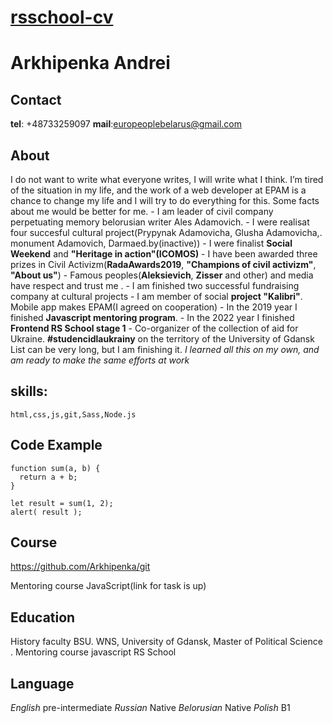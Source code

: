 # **[rsschool-cv](https://kryvetski-andrei.github.io/rsschool-cv/)**

# **Arkhipenka Andrei**

## **Contact**

**tel**: +48733259097
**mail**:europeoplebelarus@gmail.com

## **About**

I do not want to write what everyone writes, I will write what I think. I’m tired of the situation in my life, and the work of a web developer at EPAM is a chance to change my life and I will try to do everything for this. Some facts about me would be better for me. - I am leader of civil company perpetuating memory belorusian writer Ales Adamovich. - I were realisat four succesful cultural project(Prypynak Adamovicha, Glusha Adamovicha,. monument Adamovich, Darmaed.by(inactive)) - I were finalist **Social Weekend** and **"Heritage in action"(ICOMOS)** - I have been awarded three prizes in Civil Activizm(**RadaAwards2019**, **"Champions of civil activizm"**, **"About us"**) - Famous peoples(**Aleksievich**, **Zisser** and other) and media have respect and trust me . - I am finished two successful fundraising company at cultural projects - I am member of social **project "Kalibri"**. Mobile app makes EPAM(I agreed on cooperation) - In the 2019 year I finished **Javascript mentoring program**. - In the 2022 year I finished **Frontend RS School stage 1** - Co-organizer of the collection of aid for Ukraine. **#studencidlaukrainy** on the territory of the University of Gdansk List can be very long, but I am finishing it. _I learned all this on my own, and am ready to make the same efforts at work_

## **skills:**

    html,css,js,git,Sass,Node.js

## __Code Example__
```
function sum(a, b) {
  return a + b;
}

let result = sum(1, 2);
alert( result );
```

## **Course**

https://github.com/Arkhipenka/git

Mentoring course JavaScript(link for task is up)

## **Education**

History faculty BSU.
WNS, University of Gdansk, Master of Political Sсience .
Mentoring course javascript RS School

## **Language**

_English_ pre-intermediate
_Russian_ Native
_Belorusian_ Native
_Polish_ B1

